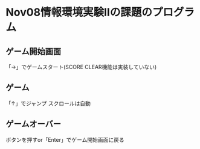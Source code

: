 Nov08情報環境実験Ⅱの課題のプログラム
==================================
ゲーム開始画面
-------------
「→」でゲームスタート(SCORE CLEAR機能は実装していない)

ゲーム
------
「↑」でジャンプ
スクロールは自動

ゲームオーバー
-------------
ボタンを押すor「Enter」でゲーム開始画面に戻る
